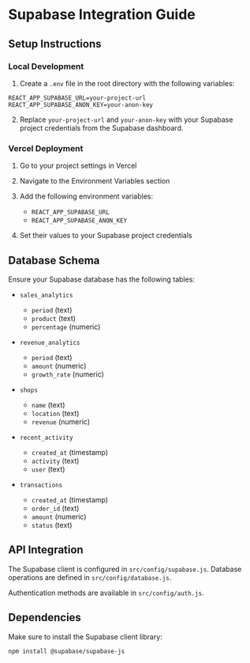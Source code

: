 # Supabase Integration Guide

## Setup Instructions

### Local Development

1. Create a `.env` file in the root directory with the following variables:
```
REACT_APP_SUPABASE_URL=your-project-url
REACT_APP_SUPABASE_ANON_KEY=your-anon-key
```

2. Replace `your-project-url` and `your-anon-key` with your Supabase project credentials from the Supabase dashboard.

### Vercel Deployment

1. Go to your project settings in Vercel
2. Navigate to the Environment Variables section
3. Add the following environment variables:
   - `REACT_APP_SUPABASE_URL`
   - `REACT_APP_SUPABASE_ANON_KEY`

4. Set their values to your Supabase project credentials

## Database Schema

Ensure your Supabase database has the following tables:

- `sales_analytics`
  - `period` (text)
  - `product` (text)
  - `percentage` (numeric)

- `revenue_analytics`
  - `period` (text)
  - `amount` (numeric)
  - `growth_rate` (numeric)

- `shops`
  - `name` (text)
  - `location` (text)
  - `revenue` (numeric)

- `recent_activity`
  - `created_at` (timestamp)
  - `activity` (text)
  - `user` (text)

- `transactions`
  - `created_at` (timestamp)
  - `order_id` (text)
  - `amount` (numeric)
  - `status` (text)

## API Integration

The Supabase client is configured in `src/config/supabase.js`. Database operations are defined in `src/config/database.js`.

Authentication methods are available in `src/config/auth.js`.

## Dependencies

Make sure to install the Supabase client library:

```bash
npm install @supabase/supabase-js
```
